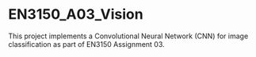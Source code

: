 # EN3150_A03_Vision
This project implements a Convolutional Neural Network (CNN) for image classification as part of EN3150 Assignment 03.
